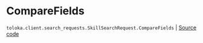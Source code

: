 # CompareFields
`toloka.client.search_requests.SkillSearchRequest.CompareFields` | [Source code](https://github.com/Toloka/toloka-kit/blob/v0.1.25/src/client/search_requests.py#L354)


